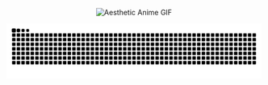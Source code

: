 <p align="center">
  <img src="https://media.giphy.com/media/LMcB8XospGZO8UQq87/giphy.gif" width="800" height="100" alt="Aesthetic Anime GIF">
</p>

<p align="center">
  <img src="https://raw.githubusercontent.com/im44nne/im44nne/output/snake.svg" />
</p>
